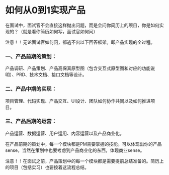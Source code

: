 # 如何从0到1实现产品

在面试中，面试官不会直接这样抛出问题，而是会问你简历上的项目，你是如何实现的？（就是看你简历如何写，面试官如何问）

注意！！无论面试官如何问，都逃不出以下回答框架。即产品实现的全过程。

### 一、产品前期的策划：

产品调研、产品策划、产品高保真原型图（包含交互式原型图和对应的功能说明）、PRD、技术文档、接口文档等设计。

### 二、产品中期的实现：

项目管理、代码实现、产品交互、UI设计、团队如何协作共同以及如何推进项目。

### 三、产品后期的运营：

产品运营、数据运营、用户运用、内容运营以及产品商业化。



在产品前期的策划中，每一个模块都是PM需要掌握的技能。可以体现出你的产品sense，当然在策划中也要考虑到产品商业化的东西，体现商业sense。

注意！！在面试之前，产品策划中的每一个模块都是需要提前总结准备的。简历上的项目（包括实习）也要按着这流程总结。